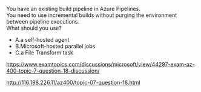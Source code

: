 You have an existing build pipeline in Azure Pipelines.<br/>You need to use incremental builds without purging the environment between pipeline executions.<br/>What should you use?<br/><ul><li class="multi-choice-item correct-hidden"><span class="multi-choice-letter" data-choice-letter="A">A.</span>a self-hosted agent</li><li class="multi-choice-item"><span class="multi-choice-letter" data-choice-letter="B">B.</span>Microsoft-hosted parallel jobs</li><li class="multi-choice-item"><span class="multi-choice-letter" data-choice-letter="C">C.</span>a File Transform task</li></ul><p><a href="https://www.examtopics.com/discussions/microsoft/view/44297-exam-az-400-topic-7-question-18-discussion/">https://www.examtopics.com/discussions/microsoft/view/44297-exam-az-400-topic-7-question-18-discussion/</a></p><p><a href="http://116.198.226.11/az400/topic-07-question-18.html">http://116.198.226.11/az400/topic-07-question-18.html</a></p><script src="https://giscus.app/client.js"                    data-repo="azsamples/az204"                    data-repo-id="R_kgDOMRXzDQ"                    data-category="General"                    data-category-id="DIC_kwDOMRXzDc4Cgi27"                    data-mapping="pathname"                    data-strict="0"                    data-reactions-enabled="0"                    data-emit-metadata="0"                    data-input-position="bottom"                    data-theme="preferred_color_scheme"                    data-lang="en"                    crossorigin="anonymous"                    async>                    </script>